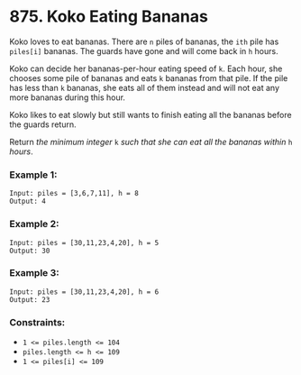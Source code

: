 # 875. Koko Eating Bananas

Koko loves to eat bananas. There are `n` piles of bananas, the `ith` pile has `piles[i]` bananas. The guards have gone and will come back in `h` hours.

Koko can decide her bananas-per-hour eating speed of `k`. Each hour, she chooses some pile of bananas and eats `k` bananas from that pile. If the pile has less than `k` bananas, she eats all of them instead and will not eat any more bananas during this hour.

Koko likes to eat slowly but still wants to finish eating all the bananas before the guards return.

Return *the minimum integer* `k` *such that she can eat all the bananas within* `h` *hours*.

### Example 1:

```text
Input: piles = [3,6,7,11], h = 8
Output: 4
```

### Example 2:

```text
Input: piles = [30,11,23,4,20], h = 5
Output: 30
```

### Example 3:

```text
Input: piles = [30,11,23,4,20], h = 6
Output: 23
```

### Constraints:

- `1 <= piles.length <= 104`
- `piles.length <= h <= 109`
- `1 <= piles[i] <= 109`
